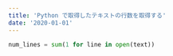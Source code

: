 ```yaml
---
title: 'Python で取得したテキストの行数を取得する'
date: '2020-01-01'
---
```


```python
num_lines = sum(1 for line in open(text))
```
